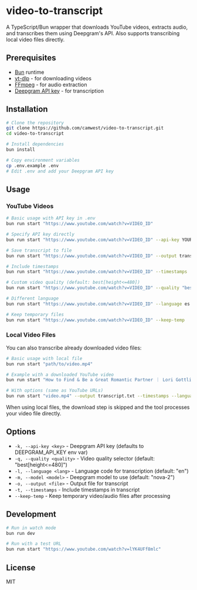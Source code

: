 # video-to-transcript

A TypeScript/Bun wrapper that downloads YouTube videos, extracts audio, and transcribes them using Deepgram's API. Also supports transcribing local video files directly.

## Prerequisites

- [Bun](https://bun.sh) runtime
- [yt-dlp](https://github.com/yt-dlp/yt-dlp) - for downloading videos
- [FFmpeg](https://ffmpeg.org/) - for audio extraction
- [Deepgram API key](https://console.deepgram.com/) - for transcription

## Installation

```bash
# Clone the repository
git clone https://github.com/camwest/video-to-transcript.git
cd video-to-transcript

# Install dependencies
bun install

# Copy environment variables
cp .env.example .env
# Edit .env and add your Deepgram API key
```

## Usage

### YouTube Videos

```bash
# Basic usage with API key in .env
bun run start "https://www.youtube.com/watch?v=VIDEO_ID"

# Specify API key directly
bun run start "https://www.youtube.com/watch?v=VIDEO_ID" --api-key YOUR_API_KEY

# Save transcript to file
bun run start "https://www.youtube.com/watch?v=VIDEO_ID" --output transcript.txt

# Include timestamps
bun run start "https://www.youtube.com/watch?v=VIDEO_ID" --timestamps

# Custom video quality (default: best[height<=480])
bun run start "https://www.youtube.com/watch?v=VIDEO_ID" --quality "best[height<=720]"

# Different language
bun run start "https://www.youtube.com/watch?v=VIDEO_ID" --language es

# Keep temporary files
bun run start "https://www.youtube.com/watch?v=VIDEO_ID" --keep-temp
```

### Local Video Files

You can also transcribe already downloaded video files:

```bash
# Basic usage with local file
bun run start "path/to/video.mp4"

# Example with a downloaded YouTube video
bun run start "How to Find & Be a Great Romantic Partner ｜ Lori Gottlieb [lYK4UFf8mlc].mp4"

# With options (same as YouTube URLs)
bun run start "video.mp4" --output transcript.txt --timestamps --language en
```

When using local files, the download step is skipped and the tool processes your video file directly.

## Options

- `-k, --api-key <key>` - Deepgram API key (defaults to DEEPGRAM_API_KEY env var)
- `-q, --quality <quality>` - Video quality selector (default: "best[height<=480]")
- `-l, --language <lang>` - Language code for transcription (default: "en")
- `-m, --model <model>` - Deepgram model to use (default: "nova-2")
- `-o, --output <file>` - Output file for transcript
- `-t, --timestamps` - Include timestamps in transcript
- `--keep-temp` - Keep temporary video/audio files after processing

## Development

```bash
# Run in watch mode
bun run dev

# Run with a test URL
bun run start "https://www.youtube.com/watch?v=lYK4UFf8mlc"
```

## License

MIT
